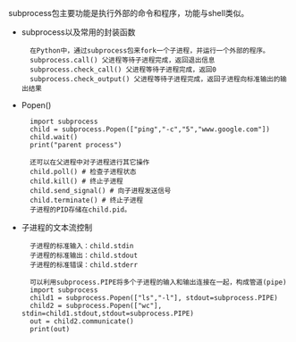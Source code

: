 subprocess包主要功能是执行外部的命令和程序，功能与shell类似。
- subprocess以及常用的封装函数

        在Python中，通过subprocess包来fork一个子进程，并运行一个外部的程序。
        subprocess.call() 父进程等待子进程完成，返回退出信息
        subprocess.check_call() 父进程等待子进程完成，返回0
        subprocess.check_output() 父进程等待子进程完成，返回子进程向标准输出的输出结果

- Popen()

        import subprocess
        child = subprocess.Popen(["ping","-c","5","www.google.com"])
        child.wait()
        print("parent process")

        还可以在父进程中对子进程进行其它操作
        child.poll() # 检查子进程状态
        child.kill() # 终止子进程
        child.send_signal() # 向子进程发送信号
        child.terminate() # 终止子进程
        子进程的PID存储在child.pid。

- 子进程的文本流控制

        子进程的标准输入：child.stdin
        子进程的标准输出：child.stdout
        子进程的标准错误：child.stderr

        可以利用subprocess.PIPE将多个子进程的输入和输出连接在一起，构成管道(pipe)
        import subprocess
        child1 = subprocess.Popen(["ls","-l"], stdout=subprocess.PIPE)
        child2 = subprocess.Popen(["wc"], stdin=child1.stdout,stdout=subprocess.PIPE)
        out = child2.communicate()
        print(out)